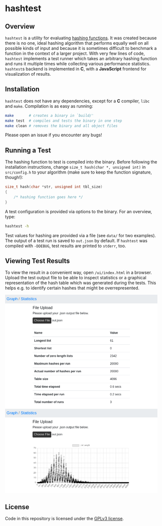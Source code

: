 # hashtest
## Overview
`hashtest` is a utility for evaluating [hashing functions](https://en.wikipedia.org/wiki/Hash_function). It was created because there is no one, ideal hashing algorithm that performs equally well on all possible kinds of input and because it is sometimes difficult to benchmark a function in the context of a larger project. With very few lines of code, `hashtest` implements a test runner which takes an arbitrary hashing function and runs it multiple times while collecting various performance statistics. `hashtest`s backend is implemented in **C**, with a **JavaScript** frontend for visualization of results.

## Installation
`hashtest` does not have any dependencies, except for a **C** compiler, `libc` and `make`. Compilation is as easy as running:

```bash
make       # creates a binary in `build/'
make test  # compiles and tests the binary in one step
make clean # removes the binary and all object files
```

Please open an issue if you encounter any bugs!

## Running a Test
The hashing function to test is compiled into the binary. Before following the installation instructions, change `size_t hash(char *, unsigned int)` in `src/config.h` to your algorithm (make sure to keep the function signature, though!):

```c
size_t hash(char *str, unsigned int tbl_size)
{
    /* hashing function goes here */
}
```

A test configuration is provided via options to the binary. For an overview, type:

```bash
hashtest -h
```

Test values for hashing are provided via a file (see `data/` for two examples). The output of a test run is saved to `out.json` by default. If `hashtest` was compiled with `-DDEBUG`, test results are printed to `stderr`, too.

## Viewing Test Results
To view the result in a convenient way, open `/ui/index.html` in a browser. Upload the test output file to be able to inspect statistics or a graphical representation of the hash table which was generated during the tests. This helps e.g. to identify certain hashes that might be overrepresented.

![UI example 1](./assets/ui_example_1.png)
![UI example 2](./assets/ui_example_2.png)

## License
Code in this repository is licensed under the [GPLv3 license](./LICENSE.md).
